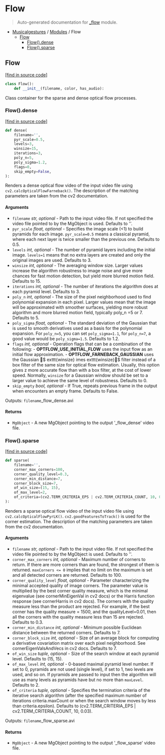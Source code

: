 # Flow

> Auto-generated documentation for [_flow](..\_flow.py) module.

- [Musicalgestures](README.md#musicalgestures-index) / [Modules](MODULES.md#musicalgestures-modules) / Flow
    - [Flow](#flow)
        - [Flow().dense](#flowdense)
        - [Flow().sparse](#flowsparse)

## Flow

[[find in source code]](..\_flow.py#L8)

```python
class Flow():
    def __init__(filename, color, has_audio):
```

Class container for the sparse and dense optical flow processes.

### Flow().dense

[[find in source code]](..\_flow.py#L26)

```python
def dense(
    filename='',
    pyr_scale=0.5,
    levels=3,
    winsize=15,
    iterations=3,
    poly_n=5,
    poly_sigma=1.2,
    flags=0,
    skip_empty=False,
):
```

Renders a dense optical flow video of the input video file using `cv2.calcOpticalFlowFarneback()`. The description of the matching parameters are taken from the cv2 documentation.

#### Arguments

- `filename` *str, optional* - Path to the input video file. If not specified the video file pointed to by the MgObject is used. Defaults to ''.
- `pyr_scale` *float, optional* - Specifies the image scale (<1) to build pyramids for each image. `pyr_scale=0.5` means a classical pyramid, where each next layer is twice smaller than the previous one. Defaults to 0.5.
- `levels` *int, optional* - The number of pyramid layers including the initial image. `levels=1` means that no extra layers are created and only the original images are used. Defaults to 3.
- `winsize` *int, optional* - The averaging window size. Larger values increase the algorithm robustness to image noise and give more chances for fast motion detection, but yield more blurred motion field. Defaults to 15.
- `iterations` *int, optional* - The number of iterations the algorithm does at each pyramid level. Defaults to 3.
- `poly_n` *int, optional* - The size of the pixel neighborhood used to find polynomial expansion in each pixel. Larger values mean that the image will be approximated with smoother surfaces, yielding more robust algorithm and more blurred motion field, typically poly_n =5 or 7. Defaults to 5.
- `poly_sigma` *float, optional* - The standard deviation of the Gaussian that is used to smooth derivatives used as a basis for the polynomial expansion. For `poly_n=5`, you can set `poly_sigma=1.1`, for `poly_n=7`, a good value would be `poly_sigma=1.5`. Defaults to 1.2.
- `flags` *int, optional* - Operation flags that can be a combination of the following: - **OPTFLOW_USE_INITIAL_FLOW** uses the input flow as an initial flow approximation. - **OPTFLOW_FARNEBACK_GAUSSIAN** uses the Gaussian $	exttt{winsize}	imes	exttt{winsize}$ filter instead of a box filter of the same size for optical flow estimation. Usually, this option gives z more accurate flow than with a box filter, at the cost of lower speed. Normally, `winsize` for a Gaussian window should be set to a larger value to achieve the same level of robustness. Defaults to 0.
- `skip_empty` *bool, optional* - If True, repeats previous frame in the output when encounters an empty frame. Defaults to False.

Outputs:
    `filename`_flow_dense.avi

#### Returns

- `MgObject` - A new MgObject pointing to the output '_flow_dense' video file.

### Flow().sparse

[[find in source code]](..\_flow.py#L141)

```python
def sparse(
    filename='',
    corner_max_corners=100,
    corner_quality_level=0.3,
    corner_min_distance=7,
    corner_block_size=7,
    of_win_size=(15, 15),
    of_max_level=2,
    of_criteria=(cv2.TERM_CRITERIA_EPS | cv2.TERM_CRITERIA_COUNT, 10, 0.03),
):
```

Renders a sparse optical flow video of the input video file using `cv2.calcOpticalFlowPyrLK()`. `cv2.goodFeaturesToTrack()` is used for the corner estimation. The description of the matching parameters are taken from the cv2 documentation.

#### Arguments

- `filename` *str, optional* - Path to the input video file. If not specified the video file pointed to by the MgObject is used. Defaults to ''.
- `corner_max_corners` *int, optional* - Maximum number of corners to return. If there are more corners than are found, the strongest of them is returned. `maxCorners <= 0` implies that no limit on the maximum is set and all detected corners are returned. Defaults to 100.
- `corner_quality_level` *float, optional* - Parameter characterizing the minimal accepted quality of image corners. The parameter value is multiplied by the best corner quality measure, which is the minimal eigenvalue (see cornerMinEigenVal in cv2 docs) or the Harris function response (see cornerHarris in cv2 docs). The corners with the quality measure less than the product are rejected. For example, if the best corner has the quality measure = 1500, and the qualityLevel=0.01, then all the corners with the quality measure less than 15 are rejected. Defaults to 0.3.
- `corner_min_distance` *int, optional* - Minimum possible Euclidean distance between the returned corners. Defaults to 7.
- `corner_block_size` *int, optional* - Size of an average block for computing a derivative covariation matrix over each pixel neighborhood. See cornerEigenValsAndVecs in cv2 docs. Defaults to 7.
- `of_win_size` *tuple, optional* - Size of the search window at each pyramid level. Defaults to (15, 15).
- `of_max_level` *int, optional* - 0-based maximal pyramid level number. If set to 0, pyramids are not used (single level), if set to 1, two levels are used, and so on. If pyramids are passed to input then the algorithm will use as many levels as pyramids have but no more than `maxLevel`. Defaults to 2.
- `of_criteria` *tuple, optional* - Specifies the termination criteria of the iterative search algorithm (after the specified maximum number of iterations criteria.maxCount or when the search window moves by less than criteria.epsilon). Defaults to (cv2.TERM_CRITERIA_EPS | cv2.TERM_CRITERIA_COUNT, 10, 0.03).

Outputs:
    `filename`_flow_sparse.avi

#### Returns

- `MgObject` - A new MgObject pointing to the output '_flow_sparse' video file.
